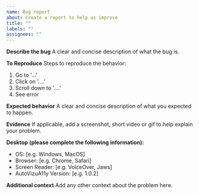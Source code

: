 ```yaml
---
name: Bug report
about: Create a report to help us improve
title: ""
labels: ""
assignees: ""
---
```


**Describe the bug**
A clear and concise description of what the bug is.

**To Reproduce**
Steps to reproduce the behavior:

1. Go to '...'
2. Click on '....'
3. Scroll down to '....'
4. See error

**Expected behavior**
A clear and concise description of what you expected to happen.

**Evidence**
If applicable, add a screenshot, short video or gif to help explain your problem.

**Desktop (please complete the following information):**

- OS: [e.g. Windows, MacOS]
- Browser: [e.g. Chrome, Safari]
- Screen Reader: [e.g. VoiceOver, Jaws]
- AutoVizuA11y Version: [e.g. 1.0.2]

**Additional context**
Add any other context about the problem here.
